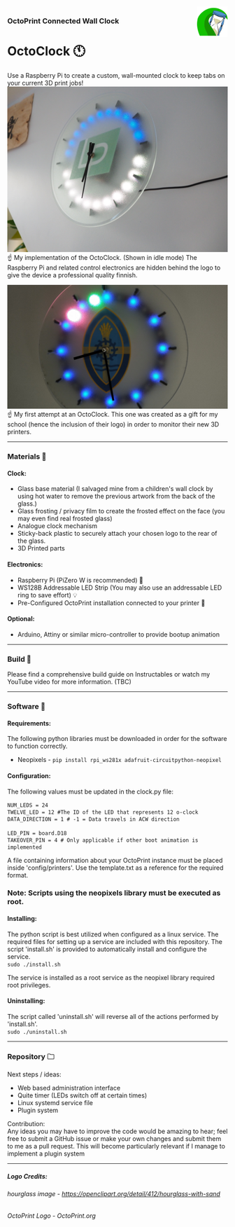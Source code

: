 <img alt="Project Icon" align="right" height="70px" src="images/project_logo.png">

### OctoPrint Connected Wall Clock
# **OctoClock** 🕚 

Use a Raspberry Pi to create a custom, wall-mounted clock to keep tabs on your current 3D print jobs! 
![](images/photo_2.jpg)
☝️ My implementation of the OctoClock. (Shown in idle mode) The Raspberry Pi and related control electronics are hidden behind the logo to give the device a professional quality finnish.

![](images/photo_1.jpg)
☝️ My first attempt at an OctoClock. This one was created as a gift for my school (hence the inclusion of their logo) in order to monitor their new 3D printers. 

***
### Materials 📝
#### Clock:
- Glass base material (I salvaged mine from a children's wall clock by using hot water to remove the previous artwork from the back of the glass.)
- Glass frosting / privacy film to create the frosted effect on the face (you may even find real frosted glass)
- Analogue clock mechanism
- Sticky-back plastic to securely attach your chosen logo to the rear of the glass.
- 3D Printed parts

#### Electronics:
- Raspberry Pi (PiZero W is recommended) 🥧 
- WS128B Addressable LED Strip (You may also use an addressable LED ring to save effort) 💡
- Pre-Configured OctoPrint installation connected to your printer 🐙

#### Optional:
- Arduino, Attiny or similar micro-controller to provide bootup animation

***
### Build 🧱 
Please find a comprehensive build guide on Instructables or watch my YouTube video for more information. (TBC)

***
### Software 💽
#### Requirements:
The following python libraries must be downloaded in order for the software to function correctly. 
- Neopixels - `pip install rpi_ws281x adafruit-circuitpython-neopixel`
#### Configuration:
The following values must be updated in the clock.py file:

    NUM_LEDS = 24
    TWELVE_LED = 12 #The ID of the LED that represents 12 o-clock
    DATA_DIRECTION = 1 # -1 = Data travels in ACW direction

    LED_PIN = board.D18
    TAKEOVER_PIN = 4 # Only applicable if other boot animation is implemented 

A file containing information about your OctoPrint instance must be placed inside 'config/printers'. Use the template.txt as a reference for the required format.
### **Note: Scripts using the neopixels library must be executed as root.**

#### Installing:
The python script is best utilized when configured as a linux service. The required files for setting up a service are included with this repository. The script 'install.sh' is provided to automatically install and configure the service.  
`sudo ./install.sh`

The service is installed as a root service as the neopixel library required root privileges.

#### Uninstalling:
The script called 'uninstall.sh' will reverse all of the actions performed by 'install.sh'.  
`sudo ./uninstall.sh`

***
### Repository 🗀 
Next steps / ideas:
- Web based administration interface
- Quite timer (LEDs switch off at certain times)
- Linux systemd service file
- Plugin system

Contribution:  
Any ideas you may have to improve the code would be amazing to hear; feel free to submit a GitHub issue or make your own changes and submit them to me as a pull request. This will become particularly relevant if I manage to implement a plugin system

***
##### Logo Credits:  
###### hourglass image - https://openclipart.org/detail/412/hourglass-with-sand
###### OctoPrint Logo - OctoPrint.org
